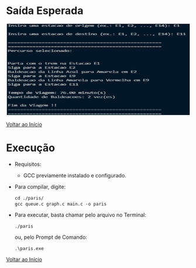 # Saída Esperada
<p align="center">
    <img width="500" height="250" src="https://github.com/paodealho404/ai/blob/main/paris/saida.png">
  </p>

[Voltar ao Início](https://github.com/paodealho404/ai/)
# Execução
  - Requisitos:
    - GCC previamente instalado e configurado.
  - Para compilar, digite:
  
        cd ./paris/
        gcc queue.c graph.c main.c -o paris
  - Para executar, basta chamar pelo arquivo no Terminal:
  
        ./paris
    ou, pelo Prompt de Comando:

        .\paris.exe

[Voltar ao Início](https://github.com/paodealho404/ai/)
